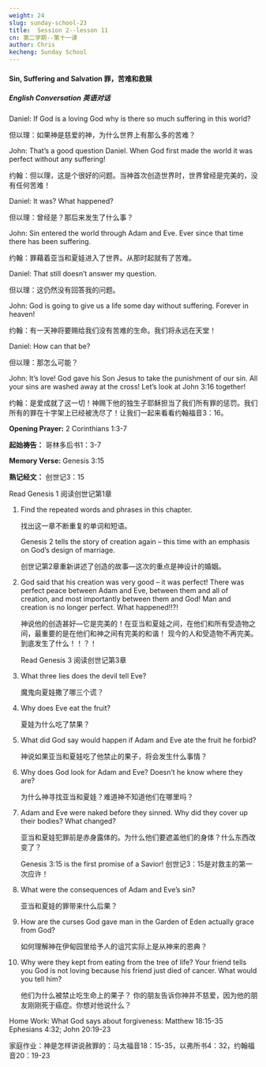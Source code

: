 ```yaml
---
weight: 24
slug: sunday-school-23
title:  Session 2--lesson 11
cn: 第二学期--第十一课
author: Chris
kecheng: Sunday School
---
```



#### Sin, Suffering and Salvation 罪，苦难和救赎

##### English Conversation 英语对话

Daniel: If God is a loving God why is there so much suffering in this world?

但以理：如果神是慈爱的神，为什么世界上有那么多的苦难？

John: That’s a good question Daniel. When God first made the world it was perfect without any suffering!

约翰：但以理，这是个很好的问题。当神首次创造世界时，世界曾经是完美的，没有任何苦难！

Daniel: It was? What happened?

但以理：曾经是？那后来发生了什么事？

John: Sin entered the world through Adam and Eve. Ever since that time there has been suffering.

约翰：罪藉着亚当和夏娃进入了世界。从那时起就有了苦难。

Daniel: That still doesn’t answer my question.

但以理：这仍然没有回答我的问题。

John: God is going to give us a life some day without suffering. Forever in heaven!

约翰：有一天神将要赐给我们没有苦难的生命。我们将永远在天堂！

Daniel: How can that be?

但以理：那怎么可能？

John: It’s love! God gave his Son Jesus to take the punishment of our sin. All your sins are washed away at the cross! Let’s look at John 3:16 together!

约翰：是爱成就了这一切！神赐下他的独生子耶稣担当了我们所有罪的惩罚。我们所有的罪在十字架上已经被洗尽了！让我们一起来看看约翰福音3：16。

**Opening Prayer:** 2 Corinthians 1:3-7

**起始祷告：** 哥林多后书1：3-7

**Memory Verse:** Genesis 3:15

**熟记经文：** 创世记3：15

Read Genesis 1 阅读创世记第1章

1. Find the repeated words and phrases in this chapter.

    找出这一章不断重复的单词和短语。

    Genesis 2 tells the story of creation again – this time with an emphasis on God’s design of marriage.

    创世记第2章重新讲述了创造的故事—这次的重点是神设计的婚姻。

2. God said that his creation was very good – it was perfect! There was perfect peace between Adam and Eve, between them and all of creation, and most importantly between them and God! Man and creation is no longer perfect. What happened!!?!

    神说他的创造甚好—它是完美的！在亚当和夏娃之间，在他们和所有受造物之间，最重要的是在他们和神之间有完美的和谐！ 现今的人和受造物不再完美。到底发生了什么！！？！

    Read Genesis 3 阅读创世记第3章

3. What three lies does the devil tell Eve?

    魔鬼向夏娃撒了哪三个谎？

4. Why does Eve eat the fruit?

    夏娃为什么吃了禁果？

5. What did God say would happen if Adam and Eve ate the fruit he forbid?

    神说如果亚当和夏娃吃了他禁止的果子，将会发生什么事情？

6. Why does God look for Adam and Eve? Doesn’t he know where they are?

    为什么神寻找亚当和夏娃？难道神不知道他们在哪里吗？

7. Adam and Eve were naked before they sinned. Why did they cover up their bodies? What changed?

    亚当和夏娃犯罪前是赤身露体的。为什么他们要遮盖他们的身体？什么东西改变了？

    Genesis 3:15 is the first promise of a Savior! 创世记3：15是对救主的第一次应许！

8. What were the consequences of Adam and Eve’s sin?

    亚当和夏娃的罪带来什么后果？

9. How are the curses God gave man in the Garden of Eden actually grace from God?

    如何理解神在伊甸园里给予人的诅咒实际上是从神来的恩典？

10. Why were they kept from eating from the tree of life? Your friend tells you God is not loving because his friend just died of cancer. What would you tell him?

    他们为什么被禁止吃生命上的果子？ 你的朋友告诉你神并不慈爱，因为他的朋友刚刚死于癌症。你想对他说什么？

Home Work: What God says about forgiveness: Matthew 18:15-35 Ephesians 4:32; John 20:19-23

家庭作业：神是怎样讲说赦罪的：马太福音18：15-35，以弗所书4：32，约翰福音20：19-23
